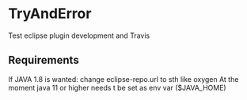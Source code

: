 # TryAndError
Test eclipse plugin development and Travis

## Requirements
If JAVA 1.8 is wanted: change eclipse-repo.url to sth like oxygen 
At the moment java 11 or higher needs t be set as env var ($JAVA_HOME)


